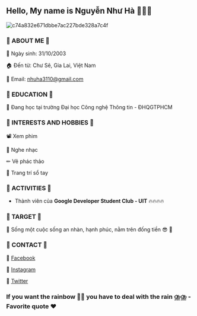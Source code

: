 ## Hello, My name is Nguyễn Như Hà 🎃🎃🎃

![c74a832e671dbbe7ac227bde328a7c4f](https://user-images.githubusercontent.com/94069476/178427763-68126b78-1c9b-4eeb-b85b-d90d1a2f9fee.jpg)


### 🌟 ABOUT ME 🌟
📆 Ngày sinh: 31/10/2003 

🏠 Đến từ: Chư Sê, Gia Lai, Việt Nam

📧 Email: nhuha3110@gmail.com

### 🌟 EDUCATION 🌟
📝 Đang học tại trường Đại học Công nghệ Thông tin - ĐHQGTPHCM

### 🌟 INTERESTS AND HOBBIES 🌟
📽 Xem phim

️🎵 Nghe nhạc

✏ Vẽ phác thảo 

📖 Trang trí sổ tay
 
### 🌟 ACTIVITIES 🌟 
- Thành viên của **Google Developer Student Club - UIT** 🔥🔥🔥🔥

### 🌟 TARGET 🌟
️🎯 Sống một cuộc sống an nhàn, hạnh phúc, nằm trên đống tiề️n️ 😎 ️🎯

### 🌟 CONTACT 🌟
🌙 [Facebook](https://www.facebook.com/nguyennhuhha)

🌙 [Instagram](https://www.instagram.com/nguyennhuhha/)

🌙 [Twitter](https://twitter.com/nguyennhuhha)

### If you want the rainbow 🌈🌈 you have to deal with the rain ⛈️⛈️ - Favorite quote ♥️

